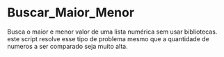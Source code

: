 # Buscar_Maior_Menor
Busca o maior e menor valor de uma lista numérica sem usar bibliotecas. este script resolve esse tipo de problema mesmo que a quantidade de numeros a ser comparado seja muito alta.
